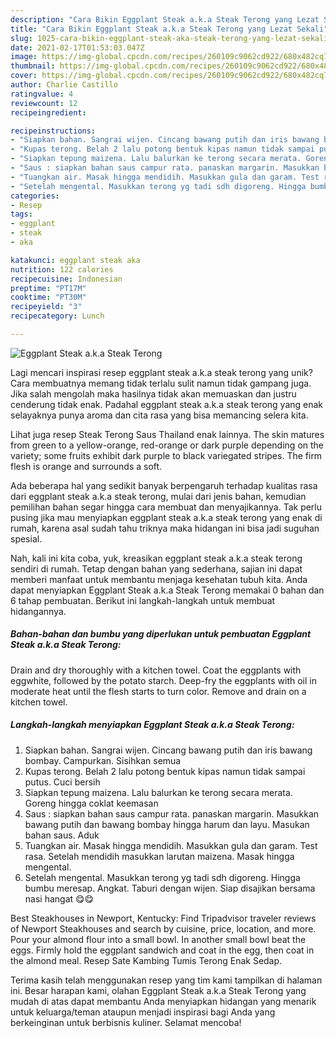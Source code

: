 ```yaml
---
description: "Cara Bikin Eggplant Steak a.k.a Steak Terong yang Lezat Sekali"
title: "Cara Bikin Eggplant Steak a.k.a Steak Terong yang Lezat Sekali"
slug: 1025-cara-bikin-eggplant-steak-aka-steak-terong-yang-lezat-sekali
date: 2021-02-17T01:53:03.047Z
image: https://img-global.cpcdn.com/recipes/260109c9062cd922/680x482cq70/eggplant-steak-aka-steak-terong-foto-resep-utama.jpg
thumbnail: https://img-global.cpcdn.com/recipes/260109c9062cd922/680x482cq70/eggplant-steak-aka-steak-terong-foto-resep-utama.jpg
cover: https://img-global.cpcdn.com/recipes/260109c9062cd922/680x482cq70/eggplant-steak-aka-steak-terong-foto-resep-utama.jpg
author: Charlie Castillo
ratingvalue: 4
reviewcount: 12
recipeingredient:

recipeinstructions:
- "Siapkan bahan. Sangrai wijen. Cincang bawang putih dan iris bawang bombay. Campurkan. Sisihkan semua"
- "Kupas terong. Belah 2 lalu potong bentuk kipas namun tidak sampai putus. Cuci bersih"
- "Siapkan tepung maizena. Lalu balurkan ke terong secara merata. Goreng hingga coklat keemasan"
- "Saus : siapkan bahan saus campur rata. panaskan margarin. Masukkan bawang putih dan bawang bombay hingga harum dan layu. Masukan bahan saus. Aduk"
- "Tuangkan air. Masak hingga mendidih. Masukkan gula dan garam. Test rasa. Setelah mendidih masukkan larutan maizena. Masak hingga mengental."
- "Setelah mengental. Masukkan terong yg tadi sdh digoreng. Hingga bumbu meresap. Angkat. Taburi dengan wijen. Siap disajikan bersama nasi hangat 😋😋"
categories:
- Resep
tags:
- eggplant
- steak
- aka

katakunci: eggplant steak aka 
nutrition: 122 calories
recipecuisine: Indonesian
preptime: "PT17M"
cooktime: "PT30M"
recipeyield: "3"
recipecategory: Lunch

---
```



![Eggplant Steak a.k.a Steak Terong](https://img-global.cpcdn.com/recipes/260109c9062cd922/680x482cq70/eggplant-steak-aka-steak-terong-foto-resep-utama.jpg)

Lagi mencari inspirasi resep eggplant steak a.k.a steak terong yang unik? Cara membuatnya memang tidak terlalu sulit namun tidak gampang juga. Jika salah mengolah maka hasilnya tidak akan memuaskan dan justru cenderung tidak enak. Padahal eggplant steak a.k.a steak terong yang enak selayaknya punya aroma dan cita rasa yang bisa memancing selera kita.

Lihat juga resep Steak Terong Saus Thailand enak lainnya. The skin matures from green to a yellow-orange, red-orange or dark purple depending on the variety; some fruits exhibit dark purple to black variegated stripes. The firm flesh is orange and surrounds a soft.

Ada beberapa hal yang sedikit banyak berpengaruh terhadap kualitas rasa dari eggplant steak a.k.a steak terong, mulai dari jenis bahan, kemudian pemilihan bahan segar hingga cara membuat dan menyajikannya. Tak perlu pusing jika mau menyiapkan eggplant steak a.k.a steak terong yang enak di rumah, karena asal sudah tahu triknya maka hidangan ini bisa jadi suguhan spesial.


Nah, kali ini kita coba, yuk, kreasikan eggplant steak a.k.a steak terong sendiri di rumah. Tetap dengan bahan yang sederhana, sajian ini dapat memberi manfaat untuk membantu menjaga kesehatan tubuh kita. Anda dapat menyiapkan Eggplant Steak a.k.a Steak Terong memakai 0 bahan dan 6 tahap pembuatan. Berikut ini langkah-langkah untuk membuat hidangannya.

<!--inarticleads1-->

##### Bahan-bahan dan bumbu yang diperlukan untuk pembuatan Eggplant Steak a.k.a Steak Terong:



Drain and dry thoroughly with a kitchen towel. Coat the eggplants with eggwhite, followed by the potato starch. Deep-fry the eggplants with oil in moderate heat until the flesh starts to turn color. Remove and drain on a kitchen towel. 

<!--inarticleads2-->

##### Langkah-langkah menyiapkan Eggplant Steak a.k.a Steak Terong:

1. Siapkan bahan. Sangrai wijen. Cincang bawang putih dan iris bawang bombay. Campurkan. Sisihkan semua
1. Kupas terong. Belah 2 lalu potong bentuk kipas namun tidak sampai putus. Cuci bersih
1. Siapkan tepung maizena. Lalu balurkan ke terong secara merata. Goreng hingga coklat keemasan
1. Saus : siapkan bahan saus campur rata. panaskan margarin. Masukkan bawang putih dan bawang bombay hingga harum dan layu. Masukan bahan saus. Aduk
1. Tuangkan air. Masak hingga mendidih. Masukkan gula dan garam. Test rasa. Setelah mendidih masukkan larutan maizena. Masak hingga mengental.
1. Setelah mengental. Masukkan terong yg tadi sdh digoreng. Hingga bumbu meresap. Angkat. Taburi dengan wijen. Siap disajikan bersama nasi hangat 😋😋


Best Steakhouses in Newport, Kentucky: Find Tripadvisor traveler reviews of Newport Steakhouses and search by cuisine, price, location, and more. Pour your almond flour into a small bowl. In another small bowl beat the eggs. Firmly hold the eggplant sandwich and coat in the egg, then coat in the almond meal. Resep Sate Kambing Tumis Terong Enak Sedap. 

Terima kasih telah menggunakan resep yang tim kami tampilkan di halaman ini. Besar harapan kami, olahan Eggplant Steak a.k.a Steak Terong yang mudah di atas dapat membantu Anda menyiapkan hidangan yang menarik untuk keluarga/teman ataupun menjadi inspirasi bagi Anda yang berkeinginan untuk berbisnis kuliner. Selamat mencoba!
